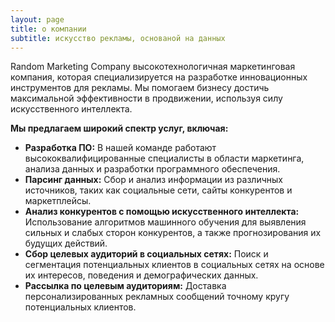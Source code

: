 ```yaml
---
layout: page
title: o компании
subtitle: искусство рекламы, основаной на данных
---
```


Random Marketing Company высокотехнологичная маркетинговая компания, которая специализируется на разработке инновационных инструментов для рекламы. Мы помогаем бизнесу достичь максимальной эффективности в продвижении, используя силу искусственного интеллекта.

**Мы предлагаем широкий спектр услуг, включая:**

* **Разработка ПО:** В нашей команде работают высококвалифицированные специалисты в области маркетинга, анализа данных и разработки программного обеспечения.  
* **Парсинг данных:**  Сбор и анализ информации из различных источников, таких как социальные сети, сайты конкурентов и маркетплейсы. 
* **Анализ конкурентов с помощью искусственного интеллекта:**  Использование алгоритмов машинного обучения для выявления сильных и слабых сторон конкурентов, а также прогнозирования их будущих действий.
* **Сбор целевых аудиторий в социальных сетях:**  Поиск и сегментация потенциальных клиентов в социальных сетях на основе их интересов, поведения и демографических данных.
* **Рассылка по целевым аудиториям:**  Доставка персонализированных рекламных сообщений точному кругу потенциальных клиентов.
  



